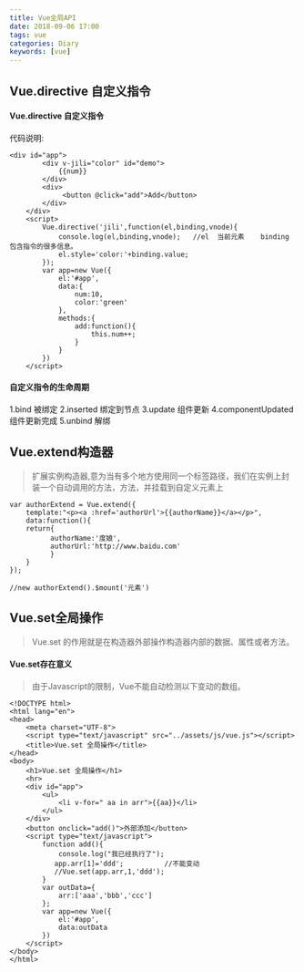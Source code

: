 ```yaml
---
title: Vue全局API
date: 2018-09-06 17:00
tags: vue
categories: Diary
keywords: [vue]
---
```

## Vue.directive 自定义指令
#### Vue.directive 自定义指令
代码说明:
```
<div id="app">
        <div v-jili="color" id="demo">
            {{num}}
        </div>
        <div>
             <button @click="add">Add</button>
        </div>
    </div>
    <script>
        Vue.directive('jili',function(el,binding,vnode){ 
            console.log(el,binding,vnode);   //el  当前元素    binding 包含指令的很多信息。
            el.style='color:'+binding.value;
        });
        var app=new Vue({
            el:'#app',
            data:{
                num:10,
                color:'green'
            },
            methods:{
                add:function(){
                    this.num++;
                }
            }
        })
    </script>
```

#### 自定义指令的生命周期
1.bind          被绑定
2.inserted      绑定到节点
3.update        组件更新
4.componentUpdated 组件更新完成
5.unbind       解绑


## Vue.extend构造器
>扩展实例构造器,意为当有多个地方使用同一个标签路径，我们在实例上封装一个自动调用的方法，方法，并挂载到自定义元素上

```
var authorExtend = Vue.extend({
    template:"<p><a :href='authorUrl'>{{authorName}}</a></p>",
    data:function(){
    return{
          authorName:'度娘',
          authorUrl:'http://www.baidu.com'
          }
    }
});

//new authorExtend().$mount('元素')
```

## Vue.set全局操作
>Vue.set 的作用就是在构造器外部操作构造器内部的数据、属性或者方法。

#### Vue.set存在意义
> 由于Javascript的限制，Vue不能自动检测以下变动的数组。

```
<!DOCTYPE html>
<html lang="en">
<head>
    <meta charset="UTF-8">
    <script type="text/javascript" src="../assets/js/vue.js"></script>
    <title>Vue.set 全局操作</title>
</head>
<body>
    <h1>Vue.set 全局操作</h1>
    <hr>
    <div id="app">
        <ul>
            <li v-for=" aa in arr">{{aa}}</li>
        </ul>
    </div>
    <button onclick="add()">外部添加</button>
    <script type="text/javascript">
        function add(){
            console.log("我已经执行了");
           app.arr[1]='ddd';          //不能变动
           //Vue.set(app.arr,1,'ddd');
        }
        var outData={
            arr:['aaa','bbb','ccc']
        };
        var app=new Vue({
            el:'#app',
            data:outData
        })
    </script>
</body>
</html>
```